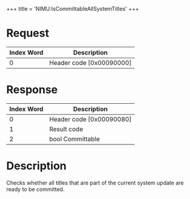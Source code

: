 +++
title = 'NIMU:IsCommittableAllSystemTitles'
+++

# Request

| Index Word | Description                |
|------------|----------------------------|
| 0          | Header code \[0x00090000\] |

# Response

| Index Word | Description                |
|------------|----------------------------|
| 0          | Header code \[0x00090080\] |
| 1          | Result code                |
| 2          | bool Committable           |

# Description

Checks whether all titles that are part of the current system update are
ready to be committed.
